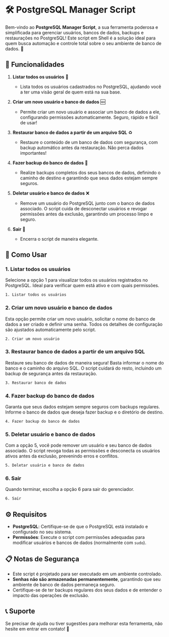 
# 🛠️ PostgreSQL Manager Script

Bem-vindo ao **PostgreSQL Manager Script**, a sua ferramenta poderosa e simplificada para gerenciar usuários, bancos de dados, backups e restaurações no PostgreSQL! Este script em Shell é a solução ideal para quem busca automação e controle total sobre o seu ambiente de banco de dados. 🎉

## 🚀 Funcionalidades

1. **Listar todos os usuários** 👥
   - Lista todos os usuários cadastrados no PostgreSQL, ajudando você a ter uma visão geral de quem está na sua base.

2. **Criar um novo usuário e banco de dados** 🆕
   - Permite criar um novo usuário e associar um banco de dados a ele, configurando permissões automaticamente. Seguro, rápido e fácil de usar!

3. **Restaurar banco de dados a partir de um arquivo SQL** ♻️
   - Restaure o conteúdo de um banco de dados com segurança, com backup automático antes da restauração. Não perca dados importantes!

4. **Fazer backup do banco de dados** 💾
   - Realize backups completos dos seus bancos de dados, definindo o caminho de destino e garantindo que seus dados estejam sempre seguros.

5. **Deletar usuário e banco de dados** ❌
   - Remove um usuário do PostgreSQL junto com o banco de dados associado. O script cuida de desconectar usuários e revogar permissões antes da exclusão, garantindo um processo limpo e seguro.

6. **Sair** 🚪
   - Encerra o script de maneira elegante.

## 📖 Como Usar

### 1. Listar todos os usuários
Selecione a opção 1 para visualizar todos os usuários registrados no PostgreSQL. Ideal para verificar quem está ativo e com quais permissões.

```bash
1. Listar todos os usuários
```

### 2. Criar um novo usuário e banco de dados
Esta opção permite criar um novo usuário, solicitar o nome do banco de dados a ser criado e definir uma senha. Todos os detalhes de configuração são ajustados automaticamente pelo script.

```bash
2. Criar um novo usuário
```

### 3. Restaurar banco de dados a partir de um arquivo SQL
Restaure seu banco de dados de maneira segura! Basta informar o nome do banco e o caminho do arquivo SQL. O script cuidará do resto, incluindo um backup de segurança antes da restauração.

```bash
3. Restaurar banco de dados
```

### 4. Fazer backup do banco de dados
Garanta que seus dados estejam sempre seguros com backups regulares. Informe o banco de dados que deseja fazer backup e o diretório de destino. 

```bash
4. Fazer backup do banco de dados
```

### 5. Deletar usuário e banco de dados
Com a opção 5, você pode remover um usuário e seu banco de dados associado. O script revoga todas as permissões e desconecta os usuários ativos antes da exclusão, prevenindo erros e conflitos.

```bash
5. Deletar usuário e banco de dados
```

### 6. Sair
Quando terminar, escolha a opção 6 para sair do gerenciador.

```bash
6. Sair
```

## ⚙️ Requisitos

- **PostgreSQL**: Certifique-se de que o PostgreSQL está instalado e configurado no seu sistema.
- **Permissões**: Execute o script com permissões adequadas para modificar usuários e bancos de dados (normalmente com `sudo`).

## 📋 Notas de Segurança

- Este script é projetado para ser executado em um ambiente controlado. 
- **Senhas não são armazenadas permanentemente**, garantindo que seu ambiente de banco de dados permaneça seguro.
- Certifique-se de ter backups regulares dos seus dados e de entender o impacto das operações de exclusão.

## 📞 Suporte

Se precisar de ajuda ou tiver sugestões para melhorar esta ferramenta, não hesite em entrar em contato! 💬
